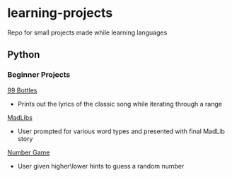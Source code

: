 # learning-projects
Repo for small projects made while learning languages

## Python
### Beginner Projects
[99 Bottles](https://github.com/jordanstoner/learning-projects/tree/main/Python/99-bottles)
 - Prints out the lyrics of the classic song while iterating through a range

[MadLibs](https://github.com/jordanstoner/learning-projects/tree/main/Python/madlibs)
- User prompted for various word types and presented with final MadLib story

[Number Game](https://github.com/jordanstoner/learning-projects/tree/main/Python/number-game)
- User given higher\lower hints to guess a random number
